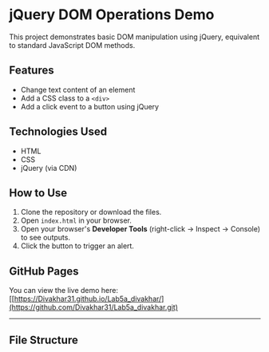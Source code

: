 # jQuery DOM Operations Demo

This project demonstrates basic DOM manipulation using jQuery, equivalent to standard JavaScript DOM methods.

## Features

- Change text content of an element
- Add a CSS class to a `<div>`
- Add a click event to a button using jQuery

## Technologies Used

- HTML
- CSS
- jQuery (via CDN)

## How to Use

1. Clone the repository or download the files.
2. Open `index.html` in your browser.
3. Open your browser's **Developer Tools** (right-click → Inspect → Console) to see outputs.
4. Click the button to trigger an alert.

## GitHub Pages

You can view the live demo here:
[[https://Divakhar31.github.io/Lab5a_divakhar/](https://github.com/Divakhar31/Lab5a_divakhar.git)

---

## File Structure

